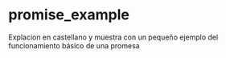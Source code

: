 # promise_example
Explacion en castellano y muestra con un pequeño ejemplo del funcionamiento básico de una promesa
